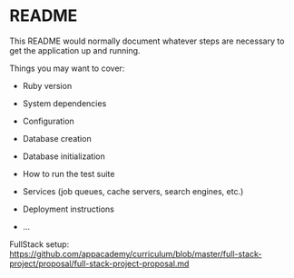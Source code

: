 # README

This README would normally document whatever steps are necessary to get the
application up and running.

Things you may want to cover:

* Ruby version

* System dependencies

* Configuration

* Database creation

* Database initialization

* How to run the test suite

* Services (job queues, cache servers, search engines, etc.)

* Deployment instructions

* ...

FullStack setup: https://github.com/appacademy/curriculum/blob/master/full-stack-project/proposal/full-stack-project-proposal.md
